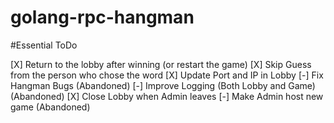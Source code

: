 # golang-rpc-hangman


#Essential ToDo


[X] Return to the lobby after winning (or restart the game)
[X] Skip Guess from the person who chose the word
[X] Update Port and IP in Lobby
[-] Fix Hangman Bugs (Abandoned)
[-] Improve Logging (Both Lobby and Game)(Abandoned)
[X] Close Lobby when Admin leaves
[-] Make Admin host new game (Abandoned)

